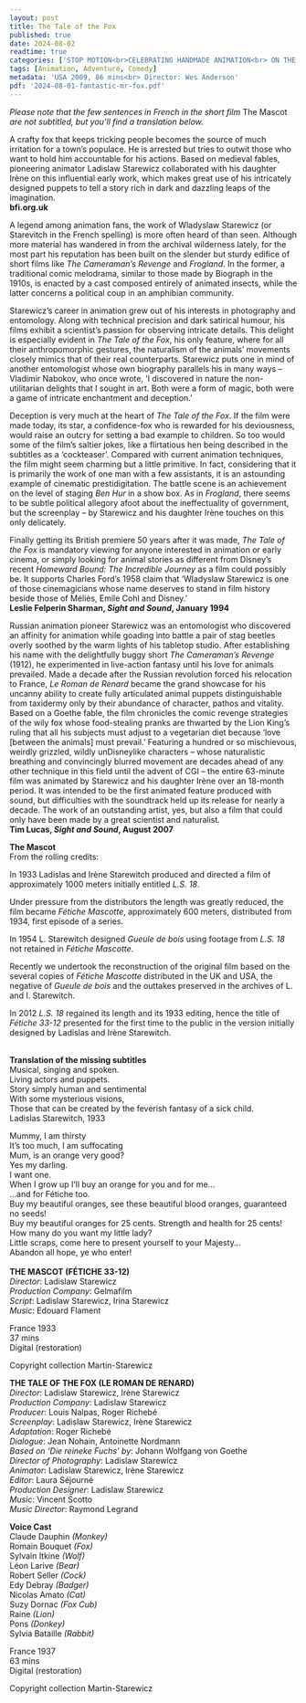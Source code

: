 ```yaml
---
layout: post
title: The Tale of the Fox
published: true
date: 2024-08-02
readtime: true
categories: ['STOP MOTION<br>CELEBRATING HANDMADE ANIMATION<br> ON THE BIG SCREEN']
tags: [Animation, Adventure, Comedy]
metadata: 'USA 2009, 86 mins<br> Director: Wes Anderson'
pdf: '2024-08-01-fantastic-mr-fox.pdf'
---
```



_Please note that the few sentences in French in the short film_ The Mascot _are not subtitled, but you’ll find a translation below._

A crafty fox that keeps tricking people becomes the source of much irritation for a town’s populace. He is arrested but tries to outwit those who want to hold him accountable for his actions. Based on medieval fables, pioneering animator Ladislaw Starewicz collaborated with his daughter Irène on this influential early work, which makes great use of his intricately designed puppets to tell a story rich in dark and dazzling leaps of the imagination.  
**bfi.org.uk**  

A legend among animation fans, the work of Wladyslaw Starewicz (or Starevitch in the French spelling) is more often heard of than seen. Although more material has wandered in from the archival wilderness lately, for the most part his reputation has been built on the slender but sturdy edifice of short films like _The Cameraman’s Revenge_ and _Frogland_. In the former, a traditional comic melodrama, similar to those made by Biograph in the 1910s, is enacted by a cast composed entirely of animated insects, while the latter concerns a political coup in an amphibian community.

Starewicz’s career in animation grew out of his interests in photography and entomology. Along with technical precision and dark satirical humour, his films exhibit a scientist’s passion for observing intricate details. This delight is especially evident in _The Tale of the Fox_, his only feature, where for all their anthropomorphic gestures, the naturalism of the animals’ movements closely mimics that of their real counterparts. Starewicz puts one in mind of another entomologist whose own biography parallels his in many ways – Vladimir Nabokov, who once wrote, ‘I discovered in nature the non-utilitarian delights that I sought in art. Both were a form of magic, both were a game of intricate enchantment and deception.’

Deception is very much at the heart of _The Tale of the Fox_. If the film were made today, its star, a confidence-fox who is rewarded for his deviousness, would raise an outcry for setting a bad example to children. So too would some of the film’s saltier jokes, like a flirtatious hen being described in the subtitles as a ‘cockteaser’. Compared with current animation techniques, the film might seem charming but a little primitive. In fact, considering that it is primarily the work of one man with a few assistants, it is an astounding example of cinematic prestidigitation. The battle scene is an achievement on the level of staging _Ben Hur_ in a show box. As in _Frogland_, there seems to be subtle political allegory afoot about the ineffectuality of government, but the screenplay – by Starewicz and his daughter Irène touches on this only delicately.

Finally getting its British premiere 50 years after it was made, _The Tale of the Fox_ is mandatory viewing for anyone interested in animation or early cinema, or simply looking for animal stories as different from Disney’s recent _Homeward Bound: The Incredible Journey_ as a film could possibly be. It supports Charles Ford’s 1958 claim that ‘Wladyslaw Starewicz is one of those cinemagicians whose name deserves to stand in film history beside those of Méliès, Emile Cohl and Disney.’  
**Leslie Felperin Sharman, _Sight and Sound_, January 1994**  

Russian animation pioneer Starewicz was an entomologist who discovered an affinity for animation while goading into battle a pair of stag beetles overly soothed by the warm lights of his tabletop studio. After establishing his name with the delightfully buggy short _The Cameraman’s Revenge_ (1912), he experimented in live-action fantasy until his love for animals prevailed. Made a decade after the Russian revolution forced his relocation to France, _Le Roman de Renard_ became the grand showcase for his uncanny ability to create fully articulated animal puppets distinguishable from taxidermy only by their abundance of character, pathos and vitality. Based on a Goethe fable, the film chronicles the comic revenge strategies of the wily fox whose food-stealing pranks are thwarted by the Lion King’s ruling that all his subjects must adjust to a vegetarian diet because ‘love [between the animals] must prevail.’ Featuring a hundred or so mischievous, weirdly grizzled, wildly unDisneylike characters – whose naturalistic breathing and convincingly blurred movement are decades ahead of any other technique in this field until the advent of CGI – the entire 63-minute film was animated by Starewicz and his daughter Irène over an 18-month period. It was intended to be the first animated feature produced with sound, but difficulties with the soundtrack held up its release for nearly a decade. The work of an outstanding artist, yes, but also a film that could only have been made by a great scientist and naturalist.  
**Tim Lucas, _Sight and Sound_, August 2007**  

**The Mascot**  
From the rolling credits:  

In 1933 Ladislas and Irène Starewitch produced and directed a film of approximately 1000 meters initially entitled _L.S. 18_.

Under pressure from the distributors the length was greatly reduced, the film became _Fétiche Mascotte_, approximately 600 meters, distributed from 1934, first episode of a series.

In 1954 L. Starewitch designed _Gueule de bois_ using footage from _L.S. 18_ not retained in _Fétiche Mascotte_.

Recently we undertook the reconstruction of the original film based on the several copies of _Fétiche Mascotte_ distributed in the UK and USA, the negative of _Gueule de bois_ and the outtakes preserved in the archives of L. and I. Starewitch.

In 2012 _L.S. 18_ regained its length and its 1933 editing, hence the title of _Fétiche 33-12_ presented for the first time to the public in the version initially designed by Ladislas and Irène Starewitch.  
<br>
  

**Translation of the missing subtitles**  
Musical, singing and spoken.  
Living actors and puppets.  
Story simply human and sentimental  
With some mysterious visions,  
Those that can be created by the feverish fantasy of a sick child.  
Ladislas Starewitch, 1933  

Mummy, I am thirsty  
It’s too much, I am suffocating  
Mum, is an orange very good?  
Yes my darling.  
I want one.  
When I grow up I’ll buy an orange for you and for me…  
…and for Fétiche too.  
Buy my beautiful oranges, see these beautiful blood oranges, guaranteed no seeds!  
Buy my beautiful oranges for 25 cents. Strength and health for 25 cents!  
How many do you want my little lady?  
Little scraps, come here to present yourself to your Majesty…  
Abandon all hope, ye who enter!    
<br>
**THE MASCOT (FÉTICHE 33-12)**  
_Director_: Ladislaw Starewicz  
_Production Company_: Gelmafilm  
_Script_: Ladislaw Starewicz, Irina Starewicz  
_Music_: Edouard Flament  

France 1933  
37 mins  
Digital (restoration)  

Copyright collection Martin-Starewicz

  

**THE TALE OF THE FOX (LE ROMAN DE RENARD)**  
_Director_: Ladislaw Starewicz, Irène Starewicz  
_Production Company_: Ladislaw Starewicz  
_Producer_: Louis Nalpas, Roger Richebé  
_Screenplay_: Ladislaw Starewicz, Irène Starewicz  
_Adaptation_: Roger Richebé  
_Dialogue_: Jean Nohain, Antoinette Nordmann  
_Based on ‘Die reineke Fuchs’ by_: Johann Wolfgang von Goethe  
_Director of Photography_: Ladislaw Starewicz  
_Animator_: Ladislaw Starewicz, Irène Starewicz  
_Editor_: Laura Séjourné  
_Production Designer_: Ladislaw Starewicz  
_Music_: Vincent Scotto  
_Music Director_: Raymond Legrand  

**Voice Cast**  
Claude Dauphin _(Monkey)_  
Romain Bouquet _(Fox)_  
Sylvain Itkine _(Wolf)_  
Léon Larive _(Bear)_  
Robert Seller _(Cock)_  
Edy Debray _(Badger)_  
Nicolas Amato _(Cat)_  
Suzy Dornac _(Fox Cub)_  
Raine _(Lion)_  
Pons _(Donkey)_  
Sylvia Bataille _(Rabbit)_  

France 1937  
63 mins  
Digital (restoration)  

Copyright collection Martin-Starewicz
<!--stackedit_data:
eyJoaXN0b3J5IjpbNjQwODA3NzI4XX0=
-->
